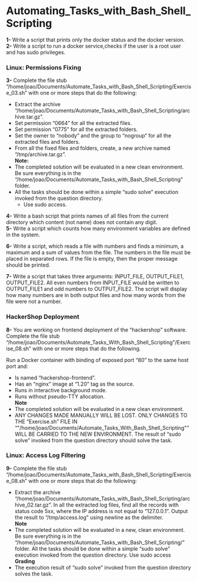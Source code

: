 # Automating_Tasks_with_Bash_Shell_Scripting

**1-** Write a script that prints only the docker status and the docker version. <br />
**2-** Write a script to run a docker service,checks if the user is a root user and has sudo privileges.
###           Linux: Permissions Fixing
**3-** Complete the file stub “/home/joao/Documents/Automate_Tasks_with_Bash_Shell_Scripting/Exercise_03.sh” with one or more steps
that do the following:

- Extract the archive “/home/joao/Documents/Automate_Tasks_with_Bash_Shell_Scripting/archive.tar.gz”.
- Set permission “0664” for all the extracted files.
- Set permission “0775” for all the extracted folders.
- Set the owner to “nobody” and the group to “nogroup“ for all the extracted files 
and folders.
- From all the fixed files and folders, create, a new archive named 
“/tmp/archive.tar.gz”. <br />
**Note:**
- The completed solution will be evaluated in a new clean environment. Be sure 
everything is in the “/home/joao/Documents/Automate_Tasks_with_Bash_Shell_Scripting” folder.
- All the tasks should be done within a simple “sudo solve” execution invoked from 
the question directory.
  - Use sudo access.
  
**4-** Write a bash script that prints names of all files from the current directory which
content (not name) does not contain any digit.<br />
**5-** Write a script which counts how many environment variables are defined in the system.

**6-** Write a script, which reads a file with numbers and finds a minimum, a maximum and a sum of values from the file. 
The numbers in the file must be placed in separated rows.
If the file is empty, then the proper message should be printed.

**7-** Write a script that takes three arguments: INPUT_FILE, OUTPUT_FILE1, OUTPUT_FILE2.
All even numbers from INPUT_FILE would be written to OUTPUT_FILE1 and odd numbers to OUTPUT_FILE2.
The script will display how many numbers are in both output files and how many words from the file were not a number.

###                   HackerShop Deployment

**8-** You are working on frontend deployment of the “hackershop” software.
Complete the file stub “/home/joao/Documents/Automate_Tasks_With_Bash_Shell_Scripting"/Exercise_08.sh”
with one or more steps that do the following.

Run a Docker container with binding of exposed port “80” to the same host port and:
- Is named “hackershop-frontend”.
- Has an “nginx” image at “1.20” tag as the source.
- Runs in interactive background mode.
- Runs without pseudo-TTY allocation.<br />
**Note**
- The completed solution will be evaluated in a new clean environment.
- ANY CHANGES MADE MANUALLY WILL BE LOST. ONLY CHANGES TO THE “Exercise.sh” FILE IN 
“"/home/joao/Documents/Automate_Tasks_With_Bash_Shell_Scripting"” 
WILL BE CARRIED TO THE NEW ENVIRONMENT.
The result of “sudo solve” invoked from the question directory should solve the task.

###              Linux: Access Log Filtering

**9-** Complete the file stub “/home/joao/Documents/Automate_Tasks_with_Bash_Shell_Scripting/Exercise_08.sh” with one or more
steps that do the following:

- Extract the archive “/home/joao/Documents/Automate_Tasks_with_Bash_Shell_Scripting/archive_02.tar.gz”.
In all the extracted log files, find all the records with status code 5xx, where the IP
address is not equal to “127.0.0.1”. Output the result to “/tmp/access.log” using
newline as the delimiter.<br />
**Note**
- The completed solution will be evaluated in a new, clean environment. Be sure
everything is in the “/home/joao/Documents/Automate_Tasks_with_Bash_Shell_Scripting/” folder.
All the tasks should be done within a simple “sudo solve” execution invoked from
the question directory.
Use sudo access<br />
**Grading**<br />
- The execution result of “sudo solve” invoked from the question directory solves
the task.